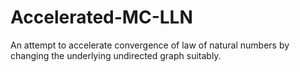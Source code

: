 # Accelerated-MC-LLN
An attempt to accelerate convergence of law of natural numbers by changing the underlying undirected graph suitably.
